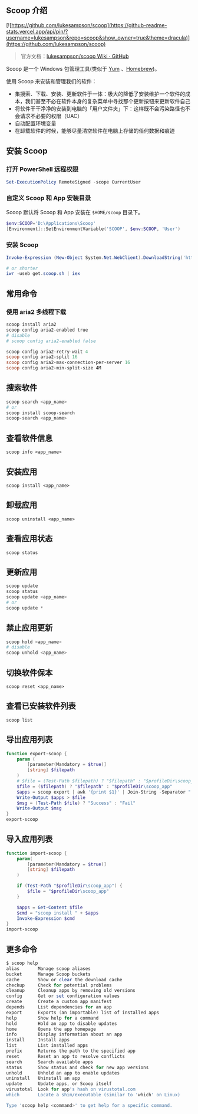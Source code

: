 ## Scoop 介绍

[![https://github.com/lukesampson/scoop](https://github-readme-stats.vercel.app/api/pin/?username=lukesampson&repo=scoop&show_owner=true&theme=dracula)](https://github.com/lukesampson/scoop)

> 官方文档：[lukesampson/scoop Wiki · GitHub](https://github.com/lukesampson/scoop/wiki#documentation)

Scoop 是一个 Win­dows 包管理工具(类似于 [Yum](http://yum.baseurl.org/index.html) 、[Homebrew](http://mxcl.github.io/homebrew/))。

使用 Scoop 来安装和管理我们的软件：

-   集搜索、下载、安装、更新软件于一体：极大的降低了安装维护一个软件的成本，我们甚至不必在软件本身的复杂菜单中寻找那个更新按钮来更新软件自己
-   将软件干干净净的安装到电脑的「用户文件夹」下：这样既不会污染路径也不会请求不必要的权限（UAC）
-   自动配置环境变量
-   在卸载软件的时候，能够尽量清空软件在电脑上存储的任何数据和痕迹

## 安装 Scoop

### 打开 PowerShell 远程权限

```powershell
Set-ExecutionPolicy RemoteSigned -scope CurrentUser
```

### 自定义 Scoop 和 App 安装目录

Scoop 默认将 Scoop 和 App 安装在 `$HOME/scoop` 目录下。

```powershell
$env:SCOOP='D:\Applications\Scoop'
[Environment]::SetEnvironmentVariable('SCOOP', $env:SCOOP, 'User')
```

### 安装 Scoop

```powershell
Invoke-Expression (New-Object System.Net.WebClient).DownloadString('https://get.scoop.sh')

# or shorter
iwr -useb get.scoop.sh | iex

```

## 常用命令

### 使用 aria2 多线程下载

```powershell
scoop install aria2
scoop config aria2-enabled true
# disable
# scoop config aria2-enabled false

scoop config aria2-retry-wait 4
scoop config aria2-split 16
scoop config aria2-max-connection-per-server 16
scoop config aria2-min-split-size 4M
```

## 搜索软件

```powershell
scoop search <app_name>
# or
scoop install scoop-search
scoop-search <app_name>
```

## 查看软件信息

`scoop info <app_name>`

## 安装应用

`scoop install <app_name>`

## 卸载应用

`scoop uninstall <app_name>`

## 查看应用状态

`scoop status`

## 更新应用

```powershell
scoop update
scoop status
scoop update <app_name>
# or
scoop update *
```

## 禁止应用更新

```powershell
scoop hold <app_name>
# disable
scoop unhold <app_name>
```

## 切换软件保本

`scoop reset <app_name>`

## 查看已安装软件列表

`scoop list`

## 导出应用列表

```powershell
function export-scoop {
    param (
        [parameter(Mandatory = $true)]
        [string] $filepath
    )
    # $file = (Test-Path $filepath) ? "$filepath" : "$profileDir\scoop_app"
    $file = ($filepath) ? "$filepath" : "$profileDir\scoop_app"
    $apps = scoop export | awk '{print $1}' | Join-String -Separator " "
    Write-Output $apps > $file
    $msg = (Test-Path $file) ? "Success" : "Fail"
    Write-Output $msg
}
export-scoop
```

## 导入应用列表

```powershell
function import-scoop {
    param(
        [parameter(Mandatory = $true)]
        [string] $filepath
    )

    if (Test-Path "$profileDir\scoop_app") {
        $file = "$profileDir\scoop_app"
    }

    $apps = Get-Content $file
    $cmd = "scoop install " + $apps
    Invoke-Expression $cmd
}
import-scoop
```

## 更多命令

```powershell
$ scoop help
alias       Manage scoop aliases
bucket      Manage Scoop buckets
cache       Show or clear the download cache
checkup     Check for potential problems
cleanup     Cleanup apps by removing old versions
config      Get or set configuration values
create      Create a custom app manifest
depends     List dependencies for an app
export      Exports (an importable) list of installed apps
help        Show help for a command
hold        Hold an app to disable updates
home        Opens the app homepage
info        Display information about an app
install     Install apps
list        List installed apps
prefix      Returns the path to the specified app
reset       Reset an app to resolve conflicts
search      Search available apps
status      Show status and check for new app versions
unhold      Unhold an app to enable updates
uninstall   Uninstall an app
update      Update apps, or Scoop itself
virustotal  Look for app's hash on virustotal.com
which       Locate a shim/executable (similar to 'which' on Linux)

Type 'scoop help <command>' to get help for a specific command.
```
